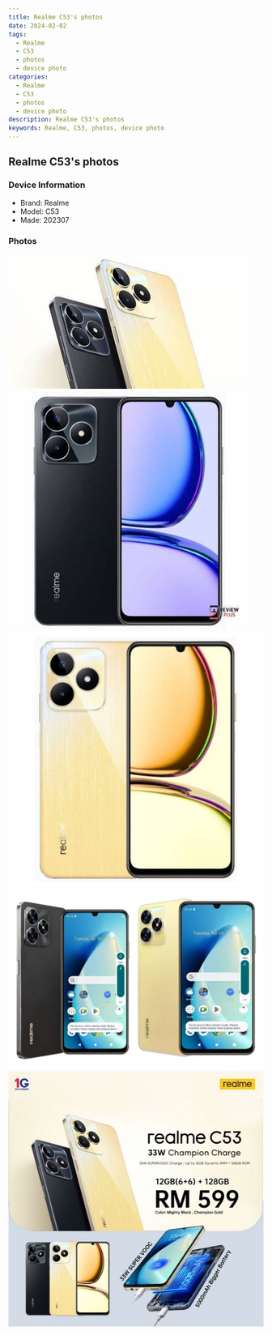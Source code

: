 ```yaml
---
title: Realme C53's photos
date: 2024-02-02
tags: 
  - Realme
  - C53
  - photos
  - device photo
categories: 
  - Realme
  - C53
  - photos
  - device photo
description: Realme C53's photos
keywords: Realme, C53, photos, device photo
---
```


## Realme C53's photos

### Device Information

- Brand: Realme
- Model: C53
- Made: 202307

### Photos

![/images/best-assets/devices/realme/realme-c53/1.jpg](/images/best-assets/devices/realme/realme-c53/1.jpg)
![/images/best-assets/devices/realme/realme-c53/2.jpg](/images/best-assets/devices/realme/realme-c53/2.jpg)
![/images/best-assets/devices/realme/realme-c53/3.jpg](/images/best-assets/devices/realme/realme-c53/3.jpg)
![/images/best-assets/devices/realme/realme-c53/4.jpg](/images/best-assets/devices/realme/realme-c53/4.jpg)
![/images/best-assets/devices/realme/realme-c53/5.jpg](/images/best-assets/devices/realme/realme-c53/5.jpg)
